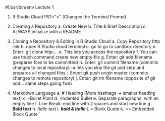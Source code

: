 #!/usr/bin/env
Lecture 1

1. R Studio Cloud 
     PS1=">" (Changes the Terminal Prompt)
     
2. Creating a Repository
    a. Create New
    b. Title & Brief Description
    c. ALWAYS initialize with a README
    
3. Cloning a Repository & Editing in R Studio Cloud
    a. Copy Repository http link
    b. open R Studio cloud terminal 
    c. go to go to sandbox directory
    d. Enter: git clone http:...
    e. This lets you access the repository 
    f. You can use touch command create new empty file
    g. Enter: git add filename (prepares files to be committed) 
    h. Enter: git commit filename (commits changes to local repository)
            -a lets you skip the git add step and prepares all changed files
    i. Enter: git push origin master (commits changes to remote repository)
    j. Enter: git rm filename (opposite of git add... same steps going fwd)

4. Markdown Language 
    a. # Heading (More hashtags -> smaller heading text)
    c. -Bullet Point
    d.     -Indented Bullet
    e. Separate paragraphs: with an empty line
    f. Line Break: end line with 2 spaces and start new line
    g. **Bold text**
    h. *italic text*
    i. ***bold & italic***
    j. > Block Quote 
    k. >> Embedded Block Quote
`

